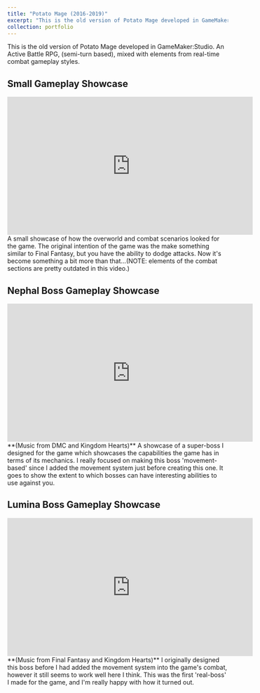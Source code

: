 ```yaml
---
title: "Potato Mage (2016-2019)"
excerpt: "This is the old version of Potato Mage developed in GameMaker:Studio. An Active Battle RPG, (semi-turn based), mixed with elements from real-time combat gameplay styles. <br/><img src='/images/PotatoGMS/pot_gms_000.png'>"
collection: portfolio
---
```

This is the old version of Potato Mage developed in GameMaker:Studio. An Active Battle RPG, (semi-turn based), mixed with elements from real-time combat gameplay styles.

Small Gameplay Showcase
------
<iframe width="560" height="315" src="https://www.youtube.com/embed/-B6yFZI_vXw" title="YouTube video player" frameborder="0" allow="accelerometer; autoplay; clipboard-write; encrypted-media; gyroscope; picture-in-picture" allowfullscreen></iframe>
A small showcase of how the overworld and combat scenarios looked for the game. The original intention of the game was the make something similar to Final Fantasy, but you have the ability to dodge attacks. Now it's become something a bit more than that...(NOTE: elements of the combat sections are pretty outdated in this video.)

Nephal Boss Gameplay Showcase
------
<iframe width="560" height="315" src="https://www.youtube.com/embed/8TZLEREtEE0" title="YouTube video player" frameborder="0" allow="accelerometer; autoplay; clipboard-write; encrypted-media; gyroscope; picture-in-picture" allowfullscreen></iframe>
**(Music from DMC and Kingdom Hearts)**
A showcase of a super-boss I designed for the game which showcases the capabilities the game has in terms of its mechanics. I really focused on making this boss 'movement-based' since I added the movement system just before creating this one. It goes to show the extent to which bosses can have interesting abilities to use against you.

Lumina Boss Gameplay Showcase
------
<iframe width="560" height="315" src="https://www.youtube.com/embed/JkUkLPzQDUg" title="YouTube video player" frameborder="0" allow="accelerometer; autoplay; clipboard-write; encrypted-media; gyroscope; picture-in-picture" allowfullscreen></iframe>
**(Music from Final Fantasy and Kingdom Hearts)**
I originally designed this boss before I had added the movement system into the game's combat, however it still seems to work well here I think. This was the first 'real-boss' I made for the game, and I'm really happy with how it turned out.